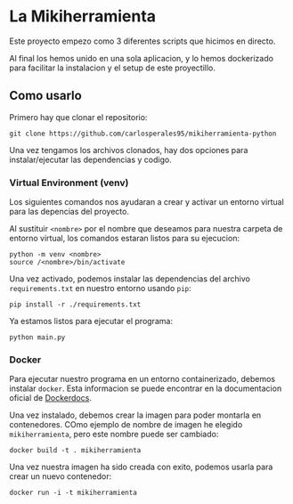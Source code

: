 # La Mikiherramienta
Este proyecto empezo como 3 diferentes scripts que hicimos en directo.

Al final los hemos unido en una sola aplicacion, y lo hemos dockerizado para facilitar la instalacion y el setup de este proyectillo.

## Como usarlo

Primero hay que clonar el repositorio:
```
git clone https://github.com/carlosperales95/mikiherramienta-python
```

Una vez tengamos los archivos clonados, hay dos opciones para instalar/ejecutar las dependencias y codigo.

### Virtual Environment (venv)
Los siguientes comandos nos ayudaran a crear y activar un entorno virtual para las depencias del proyecto.

Al sustituir `<nombre>` por el nombre que deseamos para nuestra carpeta de entorno virtual, los comandos estaran listos para su ejecucion:
```
python -m venv <nombre>
source /<nombre>/bin/activate
```

Una vez activado, podemos instalar las dependencias del archivo `requirements.txt` en nuestro entorno usando `pip`:
```
pip install -r ./requirements.txt
```

Ya estamos listos para ejecutar el programa:
```
python main.py
```

### Docker

Para ejecutar nuestro programa en un entorno containerizado, debemos instalar `docker`. Esta informacion se puede encontrar en la documentacion oficial de [Dockerdocs](https://docs.docker.com/engine/install/).

Una vez instalado, debemos crear la imagen para poder montarla en contenedores. COmo ejemplo de nombre de imagen he elegido `mikiherramienta`, pero este nombre puede ser cambiado:
```
docker build -t . mikiherramienta
```

Una vez nuestra imagen ha sido creada con exito, podemos usarla para crear un nuevo contenedor:
```
docker run -i -t mikiherramienta
```
